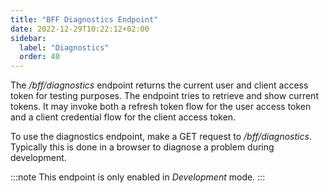 ```yaml
---
title: "BFF Diagnostics Endpoint"
date: 2022-12-29T10:22:12+02:00
sidebar:
  label: "Diagnostics"
  order: 40
---
```


The */bff/diagnostics* endpoint returns the current user and client access token for testing purposes. The endpoint tries to retrieve and show current tokens. It may invoke both a refresh token flow for the user access token and a client credential flow for the client access token.

To use the diagnostics endpoint, make a GET request to */bff/diagnostics*. Typically this is done in a browser to diagnose a problem during development.

:::note
This endpoint is only enabled in *Development* mode.
:::
